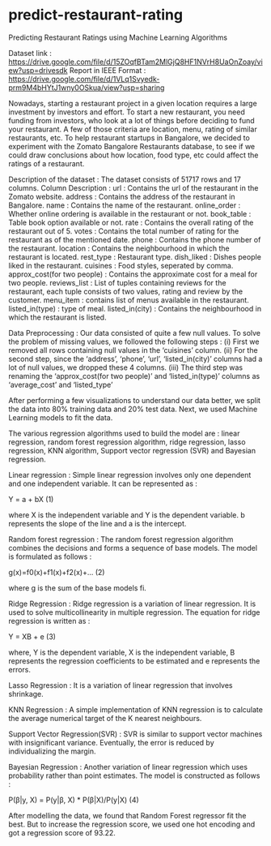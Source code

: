 # predict-restaurant-rating 
Predicting Restaurant Ratings using Machine Learning Algorithms

Dataset link : https://drive.google.com/file/d/15ZOqfBTam2MlGjQ8HF1NVrH8UaOnZoay/view?usp=drivesdk
Report in IEEE Format : https://drive.google.com/file/d/1VLq1Svyedk-prm9M4bHYtJ1wny0OSkua/view?usp=sharing

Nowadays, starting a restaurant project in a given location requires a large investment by investors and effort. To start a new restaurant, you need funding from investors, who look at a lot of things before deciding to fund your restaurant. A few of those criteria are location, menu, rating of similar restaurants, etc. To help restaurant startups in Bangalore, we decided to experiment with the Zomato Bangalore Restaurants database, to see if we could draw conclusions about how location, food type, etc could affect the ratings of a restaurant.

Description of the dataset : The dataset consists of 51717 rows and 17 columns. Column Description : url : Contains the url of the restaurant in the Zomato website. address : Contains the address of the restaurant in Bangalore. name : Contains the name of the restaurant. online_order : Whether online ordering is available in the restaurant or not. book_table : Table book option available or not. rate : Contains the overall rating of the restaurant out of 5. votes : Contains the total number of rating for the restaurant as of the mentioned date. phone : Contains the phone number of the restaurant. location : Contains the neighbourhood in which the restaurant is located. rest_type : Restaurant type. dish_liked : Dishes people liked in the restaurant. cuisines : Food styles, seperated by comma. approx_cost(for two people) : Contains the approximate cost for a meal for two people. reviews_list : List of tuples containing reviews for the restaurant, each tuple consists of two values, rating and review by the customer. menu_item : contains list of menus available in the restaurant. listed_in(type) : type of meal. listed_in(city) : Contains the neighbourhood in which the restaurant is listed.

Data Preprocessing : Our data consisted of quite a few null values. To solve the problem of missing values, we followed the following steps : (i) First we removed all rows containing null values in the ‘cuisines’ column. (ii) For the second step, since the ‘address’, ‘phone’, ‘url’, ‘listed_in(city)’ columns had a lot of null values, we dropped these 4 columns. (iii) The third step was renaming the ‘approx_cost(for two people)’ and ‘listed_in(type)’ columns as ‘average_cost’ and ‘listed_type’

After performing a few visualizations to understand our data better, we split the data into 80% training data and 20% test data. Next, we used Machine Learning models to fit the data.

The various regression algorithms used to build the model are : linear regression, random forest regression algorithm, ridge regression, lasso regression, KNN algorithm, Support vector regression (SVR) and Bayesian regression.

Linear regression : Simple linear regression involves only one dependent and one independent variable. It can be represented as :

Y = a + bX (1)

where X is the independent variable and Y is the dependent variable. b represents the slope of the line and a is the intercept.

Random forest regression : The random forest regression algorithm combines the decisions and forms a sequence of base models. The model is formulated as follows :

g(x)=f0(x)+f1(x)+f2(x)+... (2)

where g is the sum of the base models fi.

Ridge Regression : Ridge regression is a variation of linear regression. It is used to solve multicollinearity in multiple regression. The equation for ridge regression is written as :

Y = XB + e (3)

where, Y is the dependent variable, X is the independent variable, B represents the regression coefficients to be estimated and e represents the errors.

Lasso Regression : It is a variation of linear regression that involves shrinkage.

KNN Regression : A simple implementation of KNN regression is to calculate the average numerical target of the K nearest neighbours.

Support Vector Regression(SVR) : SVR is similar to support vector machines with insignificant variance. Eventually, the error is reduced by individualizing the margin.

Bayesian Regression : Another variation of linear regression which uses probability rather than point estimates. The model is constructed as follows :

P(β|y, X) = P(y|β, X) * P(β|X)/P(y|X) (4)

After modelling the data, we found that Random Forest regressor fit the best. But to increase the regression score, we used one hot encoding and got a regression score of 93.22.
